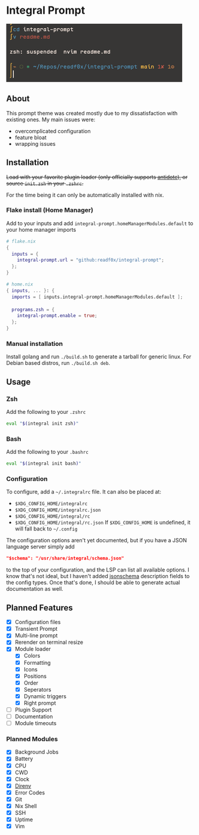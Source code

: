 # Integral Prompt

<img src="https://raw.githubusercontent.com/Readf0x/integral-prompt/refs/heads/main/screenshots/indev_v0.3.0.png">

## About
This prompt theme was created mostly due to my dissatisfaction with existing ones. My main issues were:
- overcomplicated configuration
- feature bloat
- wrapping issues

## Installation
~~Load with your favorite plugin loader (only officially supports [antidote](https://antidote.sh/)), or source `init.zsh` in your `.zshrc`.~~

For the time being it can only be automatically installed with nix.

### Flake install (Home Manager)
Add to your inputs and add `integral-prompt.homeManagerModules.default` to your home manager imports
```nix
# flake.nix
{
  inputs = {
    integral-prompt.url = "github:readf0x/integral-prompt";
  };
}
```

```nix
# home.nix
{ inputs, ... }: {
  imports = [ inputs.integral-prompt.homeManagerModules.default ];

  programs.zsh = {
    integral-prompt.enable = true;
  };
}
```

### Manual installation
Install golang and run `./build.sh` to generate a tarball for generic linux.
For Debian based distros, run `./build.sh deb`.

## Usage

### Zsh
Add the following to your `.zshrc`
```sh
eval "$(integral init zsh)"
```

### Bash
Add the following to your `.bashrc`
```sh
eval "$(integral init bash)"
```

### Configuration
To configure, add a `~/.integralrc` file. It can also be placed at:
- `$XDG_CONFIG_HOME/integralrc`
- `$XDG_CONFIG_HOME/integralrc.json`
- `$XDG_CONFIG_HOME/integral/rc`
- `$XDG_CONFIG_HOME/integral/rc.json`
If `$XDG_CONFIG_HOME` is undefined, it will fall back to `~/.config`

The configuration options aren't yet documented, but if you have a JSON language server simply add
```json
"$schema": "/usr/share/integral/schema.json"
```
to the top of your configuration, and the LSP can list all available options. I know that's not ideal, but I
haven't added [jsonschema](https://github.com/invopop/jsonschema) description fields to the config types. Once that's done, I should be able to generate
actual documentation as well.

## Planned Features
- [x] Configuration files
- [x] Transient Prompt
- [x] Multi-line prompt
- [x] Rerender on terminal resize
- [x] Module loader
    - [x] Colors
    - [x] Formatting
    - [x] Icons
    - [x] Positions
    - [x] Order
    - [x] Seperators
    - [x] Dynamic triggers
    - [x] Right prompt
- [ ] Plugin Support
- [ ] Documentation
- [ ] Module timeouts

### Planned Modules
- [x] Background Jobs
- [x] Battery
- [x] CPU
- [x] CWD
- [x] Clock
- [x] [Direnv](https://github.com/direnv/direnv)
- [x] Error Codes
- [x] Git
- [x] Nix Shell
- [x] SSH
- [x] Uptime
- [x] Vim
